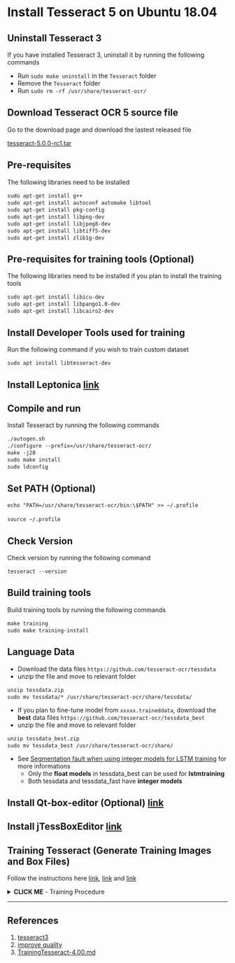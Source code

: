 # Install Tesseract 5 on Ubuntu 18.04


## Uninstall Tesseract 3

If you have installed Tesseract 3, uninstall it by running the following commands

- Run `sudo make uninstall` in the `Tesseract` folder
- Remove the `Tesseract` folder
- Run `sudo rm -rf /usr/share/tesseract-ocr/`

## Download Tesseract OCR 5 source file

Go to the download page and download the lastest released file

[tesseract-5.0.0-rc1.tar](https://github.com/tesseract-ocr/tesseract/releases)

## Pre-requisites

The following libraries need to be installed

```shell
sudo apt-get install g++
sudo apt-get install autoconf automake libtool
sudo apt-get install pkg-config
sudo apt-get install libpng-dev
sudo apt-get install libjpeg8-dev
sudo apt-get install libtiff5-dev
sudo apt-get install zlib1g-dev
```

## Pre-requisites for training tools (Optional)

The following libraries need to be installed if you plan to install the training tools

```shell
sudo apt-get install libicu-dev
sudo apt-get install libpango1.0-dev
sudo apt-get install libcairo2-dev
```

## Install Developer Tools used for training

Run the following command if you wish to train custom dataset

```shell
sudo apt install libtesseract-dev
```

## Install Leptonica [link](https://github.com/chenghanc/Install-NVIDIA-Driver-CUDA-cuDNN-and-OpenCV/tree/tesseract3)

## Compile and run

Install Tesseract by running the following commands

```shell
./autogen.sh
./configure --prefix=/usr/share/tesseract-ocr/
make -j20
sudo make install
sudo ldconfig
```

## Set PATH (Optional)

```shell
echo "PATH=/usr/share/tesseract-ocr/bin:\$PATH" >> ~/.profile

source ~/.profile
```

## Check Version

Check version by running the following command

```shell
tesseract --version
```

## Build training tools

Build training tools by running the following commands

```shell
make training
sudo make training-install
```

## Language Data

- Download the data files `https://github.com/tesseract-ocr/tessdata`
- unzip the file and move to relevant folder

```shell
unzip tessdata.zip
sudo mv tessdata/* /usr/share/tesseract-ocr/share/tessdata/
```

- If you plan to fine-tune model from `xxxxx.traineddata`, download the **best** data files `https://github.com/tesseract-ocr/tessdata_best`
- unzip the file and move to relevant folder

```shell
unzip tessdata_best.zip
sudo mv tessdata_best /usr/share/tesseract-ocr/share/
```

- See [Segmentation fault when using integer models for LSTM training](https://github.com/tesseract-ocr/tesseract/issues/1573) for more informations
	- Only the **float models** in tessdata_best can be used for **lstmtraining**
	- Both tessdata and tessdata_fast have **integer models**

## Install Qt-box-editor (Optional) [link](https://github.com/chenghanc/Install-NVIDIA-Driver-CUDA-cuDNN-and-OpenCV/tree/tesseract3)

## Install jTessBoxEditor [link](https://github.com/chenghanc/Install-NVIDIA-Driver-CUDA-cuDNN-and-OpenCV/tree/tesseract3)

## Training Tesseract (Generate Training Images and Box Files)

Follow the instructions here [link](https://github.com/tesseract-ocr/tesstrain), [link](https://github.com/tesseract-ocr/tessdoc) and [link](https://github.com/livezingy/tesstrain-win)

<details><summary><b>CLICK ME</b> - Training Procedure</summary>

Before training your custom dataset, it is recommended to train [ocrd-testset.zip](https://github.com/tesseract-ocr/tesstrain/blob/main/ocrd-testset.zip) with sample ground truth first. This dataset consists of **line images** and **transcriptions**, line images have the extension `.tif`, transcriptions have the same name as the line images with the extension replaced by `.gt.txt` and must be single-line plain text. Download `tesstrain` by running the following command

```shell
git clone https://github.com/tesseract-ocr/tesstrain
```

Go to the folder `tesstrain` and extract `ocrd-testset.zip` to `./data/foo-ground-truth` and run `make training`. If the dataset can be trained normally, it means that the current training environment is OK and we can start to prepare custom dataset and perform training

**The output of successful training:**

```shell
Finished! Error rate = 1.134
lstmtraining \
--stop_training \
--continue_from data/foo/checkpoints/foo_checkpoint \
--traineddata data/foo/foo.traineddata \
--model_output data/foo.traineddata
Loaded file data/foo/checkpoints/foo_checkpoint, unpacking...
```

**Choose model name / Fine-tune / Ratio of training dataset:**

The default model name is `foo`

```shell
grep -nr MODEL_NAME .

...
./Makefile:19:MODEL_NAME = foo
...
```

We can give custom dataset a name when training model

```shell
make training MODEL_NAME=name_of_the_resulting_model

name_of_the_resulting_model=foo or hkid etc
```

The default model is trained from scratch, the `START_MODEL` in Makefile is assigned an empty string

```shell
grep -nr START_MODEL .

...
./Makefile:40:START_MODEL =
...
```

We can start fine-tuning from `eng.traineddata`

```shell
make training MODEL_NAME=name_of_the_resulting_model START_MODEL=eng TESSDATA=/usr/share/tesseract-ocr/share/tessdata_best MAX_ITERATIONS=10000
```

The ratio of training dataset is defined by the `RATIO_TRAIN` variable

```shell
grep -nr RATIO_TRAIN .

...
./Makefile:107:RATIO_TRAIN := 0.90
...
```

Run `make help` to see all the possible targets and variables

**Plotting:**

```shell
unzip ocrd-testset.zip -d data/ocrd-ground-truth
nohup make training MODEL_NAME=ocrd START_MODEL=frk TESSDATA=/usr/share/tesseract-ocr/share/tessdata_best/ MAX_ITERATIONS=10000 > plot/TESSTRAIN.LOG &
```

Download [plotting scripts](https://github.com/tesseract-ocr/tesstrain/tree/ee5f0d33ef96bc51a00a3452cb1c818a910bbff6)

```shell
cd plot
./plot_cer.sh
```

**PoC for MRZ** [Dataset](https://github.com/DoubangoTelecom/tesseractMRZ)

Starting with an existing trained model (`.traineddata`) requires much less iterations to achieve low error rates

- Fine-tune from `tessdata_best/eng.traineddata`
	- Update the `xxx.numbers/xxx.punc/xxx.wordlist` in `data` folder
	- The three files should be consistent with the **base traineddata** from which you are fine-tuning
	- e.g. If you are fine-tuning from `eng.traineddata`, you could download `eng.numbers/eng.punc/eng.wordlist` from [langdata_lstm / eng](https://github.com/tesseract-ocr/langdata_lstm/tree/main/eng) and rename filenames separately: `mrz.numbers/mrz.punc/mrz.wordlist`

```shell
nohup make training MODEL_NAME=mrz START_MODEL=eng TESSDATA=/usr/share/tesseract-ocr/share/tessdata_best MAX_ITERATIONS=30000 > plot/TESSTRAIN.LOG &

Finished! Error rate = 0.021
```

During the training we can see this kind of information

```shell
...
At iteration 615/27600/27600, Mean rms=0.046000%, delta=0.018000%, char train=0.047000%, word train=0.900000%, skip ratio=0.000000%,  New worst char error = 0.047000 wrote checkpoint.

At iteration 616/27700/27700, Mean rms=0.040000%, delta=0.007000%, char train=0.021000%, word train=0.500000%, skip ratio=0.000000%,  New best char error = 0.021000 wrote best model:data/mrz/checkpoints/mrz_0.021000_616_27700.checkpoint wrote checkpoint.
...
```

where

```shell
616   : learning_iteration
27700 : training_iteration
27700 : sample_iteration
```

See [link](https://github.com/tesseract-ocr/tessdoc/blob/main/tess4/TrainingTesseract-4.00.md#iterations-and-checkpoints) for more informations

The tree structure of the data folder

```shell
tree -L 2 data

data
├── eng
│   ├── mrz.lstm
│   ├── mrz.lstm-number-dawg
│   ├── mrz.lstm-punc-dawg
│   ├── mrz.lstm-recoder
│   ├── mrz.lstm-unicharset
│   ├── mrz.lstm-word-dawg
│   └── mrz.version
├── mrz
│   ├── all-gt
│   ├── all-lstmf
│   ├── checkpoints
│   ├── list.eval
│   ├── list.train
│   ├── mrz.charset_size=111.txt
│   ├── mrz.numbers
│   ├── mrz.punc
│   ├── mrz.traineddata
│   ├── mrz.unicharset
│   ├── mrz.wordlist
│   ├── my.unicharset
│   └── unicharset
├── mrz-ground-truth
│   ├── ...
│   ├── ...
│   ├── zahlen.jpg-2.box
│   ├── zahlen.jpg-2.gt.txt
│   ├── zahlen.jpg-2.lstmf
│   └── zahlen.jpg-2.tif
├── mrz.traineddata
└── radical-stroke.txt
```

Once the file `mrz.traineddata` is ready, you can copy it to `/usr/share/tesseract-ocr/share/tessdata/`

Character Error rate:

![alt text](plot_ft.png)

- Train from scratch

```shell
nohup make training MODEL_NAME=mrzscratch MAX_ITERATIONS=30000 > plot/TESSTRAIN.LOG &

Finished! Error rate = 0.344
```

Character Error rate:

![alt text](plot_scratch.png)

- Check and test (all images must be **TIFF** with the extension `.tif`)

```shell
tesseract --list-langs

tesseract 20211101311.tif stdout -l mrz

time tesseract 20211101311.tif stdout -l mrz # to measure execution time
```

- **Note:** Images must be **TIFF** with the extension `.tif` or **PNG** with the extension `.png`
	- **Use mogrify tool for batch processing:** `mogrify -format tif *.jpg`

- **Note:** How to prepare dataset
	- Use this tip [@Shreeshrii's shell script](https://github.com/tesseract-ocr/tesstrain/issues/7#issuecomment-419714852) to generate line images for transcriptions from a full page (Optional)
	- Crop line images and assign labels (use any cropping tool which you prefer, e.g. Microsoft 365 OneDrive)
	- Create empty `.gt.txt` files and cat files (sort by names) and remove white space from file name

```shell
# Remove white space from file name and rename it

for f in *; do mv "$f" `echo $f | tr ' ' '-'`; done

# Replace \(\) by AC

for f in *; do mv "$f" `echo $f | tr '\(\)' 'AC'`; done

# Create empty files

find . -maxdepth 1 \( -name \*.jpg \) | awk '{print "touch "$1" "}' > gt.txt.sh

sed -i -- 's/jpg/gt.txt/g' gt.txt.sh

# cat files (sort by names)

find . -maxdepth 1 \( -name \*.txt \) | sort -n | awk '{print "cat "$1" "}' > cat.gt.txt.sh
```

**PoC for Custom dataset + MRZ** [Dataset](https://github.com/DoubangoTelecom/tesseractMRZ)

- Fine-tune from `eng.traineddata`

```shell
nohup make training MODEL_NAME=hkidmrz START_MODEL=eng TESSDATA=/usr/share/tesseract-ocr/share/tessdata_best/ RATIO_TRAIN=0.99 MAX_ITERATIONS=30000 > plot/TESSTRAIN.LOG &

Finished! Error rate = 0.024
```

**Character Error Rate:**

![alt text](eng.png)

- Fine-tune from `ocrb.traineddata` [ocrb](https://github.com/Shreeshrii/tessdata_ocrb)

```shell
nohup make training MODEL_NAME=hkidmrz2 START_MODEL=ocrb TESSDATA=/usr/share/tesseract-ocr/share/tessdata RATIO_TRAIN=0.99 MAX_ITERATIONS=30000 > plot/TESSTRAIN.LOG &

Finished! Error rate = 0.017
```

**Character Error Rate:**

![alt text](ocrb.png)

**How to improve accuracy:**

- Duplicate incorrectly recognized images `10-20` times in your training dataset and fine-tune with an existing trained language `(eng, frk, ocrb... etc)` again might improve the engine


</details>



---

## References

1. [tesseract3](https://github.com/chenghanc/Install-NVIDIA-Driver-CUDA-cuDNN-and-OpenCV/tree/tesseract3)
2. [improve quality](http://coddingbuddy.com/article/51897036/how-can-i-improve-tesseract-results-quality)
3. [TrainingTesseract-4.00.md](https://github.com/tesseract-ocr/tessdoc/blob/main/tess4/TrainingTesseract-4.00.md)
